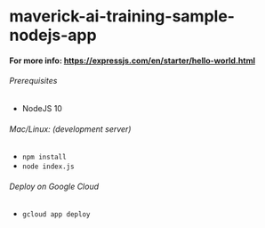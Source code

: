 # maverick-ai-training-sample-nodejs-app

#### For more info: https://expressjs.com/en/starter/hello-world.html

###### Prerequisites
- NodeJS 10  

###### Mac/Linux: (development server)  
- `npm install`  
- `node index.js`  

###### Deploy on Google Cloud
- `gcloud app deploy`